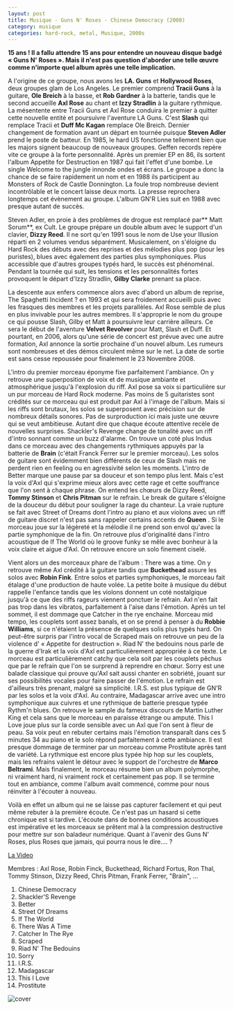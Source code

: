 ```yaml
---
layout: post
title: Musique - Guns N' Roses - Chinese Democracy (2008)
category: musique
categories: hard-rock, metal, Musique, 2000s
---
```


**15 ans ! Il a fallu attendre 15 ans pour entendre un nouveau disque badgé « Guns N' Roses ». Mais il n'est pas question d'aborder une telle œuvre comme n'importe quel album après une telle implication.**


A l'origine de ce groupe, nous avons les **LA. Guns** et **Hollywood Roses**, deux groupes glam de Los Angeles. Le premier comprend **Tracii Guns** à la guitare, **Ole Breich** à la basse, et **Rob Gardner** à la batterie, tandis que le second accueille **Axl Rose** au chant et **Izzy Stradlin** à la guitare rythmique. La mésentente entre Tracii Guns et Axl Rose conduira le premier à quitter cette nouvelle entité et poursuivre l'aventure LA Guns. C'est **Slash** qui remplace Tracii et **Duff Mc Kagan** remplace Ole Breich. Dernier changement de formation avant un départ en tournée puisque **Steven Adler** prend le poste de batteur. En 1985, le hard US fonctionne tellement bien que les majors signent beaucoup de nouveaux groupes. Geffen records repère vite ce groupe à la forte personnalité. Après un premier EP en 86, ils sortent l'album Appetite for Destruction en 1987 qui fait l'effet d'une bombe. Le single Welcome to the jungle innonde ondes et écrans. Le groupe a donc la chance de se faire rapidement un nom et en 1988 ils participent au Monsters of Rock de Castle Donnington. La foule trop nombreuse devient incontrôlable et le concert laisse deux morts. La presse reprochera longtemps cet évènement au groupe. L'album GN'R Lies suit en 1988 avec presque autant de succès.

Steven Adler, en proie à des problèmes de drogue est remplacé par** Matt Sorum**, ex Cult. Le groupe prépare un double album avec le support d'un clavier, **Dizzy Reed**. Il ne sort qu'en 1991 sous le nom de Use your Illusion réparti en 2 volumes vendus séparément. Musicalement, on s'éloigne du Hard Rock des débuts avec des reprises et des mélodies plus pop (pour les puristes), blues avec également des parties plus symphoniques. Plus accessible que d'autres groupes typés hard, le succès est phénoménal. Pendant la tournée qui suit, les tensions et les personnalités fortes provoquent le départ d'Izzy Stradlin, **Gilby Clarke** prenant sa place.

La descente aux enfers commence alors avec d'abord un album de reprise, The Spaghetti Incident ? en 1993 et qui sera froidement accueilli puis avec les frasques des membres et les projets parallèles. Axl Rose semble de plus en plus invivable pour les autres membres. Il s'approprie le nom du groupe ce qui pousse Slash, Gilby et Matt à poursuivre leur carrière ailleurs. Ce sera le début de l'aventure **Velvet Revolver** pour Matt, Slash et Duff. Et pourtant, en 2006, alors qu'une série de concert est prévue avec une autre formation, Axl annonce la sortie prochaine d'un nouvel album. Les rumeurs sont nombreuses et des démos circulent même sur le net. La date de sortie est sans cesse repoussée pour finalement le 23 Novembre 2008.

L'intro du premier morceau éponyme fixe parfaitement l'ambiance. On y retrouve une superposition de voix et de musique ambiante et atmosphérique jusqu'à l'explosion du riff. Axl pose sa voix si particulière sur un pur morceau de Hard Rock moderne. Pas moins de 5 guitaristes sont crédités sur ce morceau qui est produit par Axl à l'image de l'album. Mais si les riffs sont brutaux, les solos se superposent avec précision sur de nombreux détails sonores. Pas de surproduction ici mais juste une œuvre qui se veut ambitieuse. Autant dire que chaque écoute attentive recèle de nouvelles surprises. Shackler's Revenge change de tonalité avec un riff d'intro sonnant comme un buzz d'alarme. On trouve un coté plus Indus dans ce morceau avec des changements rythmiques appuyés par la batterie de **Brain** (c'était Franck Ferrer sur le premier morceau). Les solos de guitare sont évidemment bien différents de ceux de Slash mais ne perdent rien en feeling ou en agressivité selon les moments. L'intro de Better marque une pause par sa douceur et son tempo plus lent. Mais c'est la voix d'Axl qui s'exprime mieux alors avec cette rage et cette souffrance que l'on sent à chaque phrase. On entend les chœurs de Dizzy Reed, **Tommy Stinson** et **Chris Pitman** sur le refrain. Le break de guitare s'éloigne de la douceur du début pour souligner la rage du chanteur. La vraie rupture se fait avec Street of Dreams dont l'intro au piano et aux violons avec un riff de guitare discret n'est pas sans rappeler certains accents de **Queen** . Si le morceau joue sur la légèreté et la mélodie il ne prend son envol qu'avec la partie symphonique de la fin. On retrouve plus d'originalité dans l'intro acoustique de If The World où le groove funky se mêle avec bonheur à la voix claire et aigue d'Axl. On retrouve encore un solo finement ciselé.

Vient alors un des morceaux phare de l'album : There was a time. On y retrouve même Axl crédité à la guitare tandis que **Buckethead** assure les solos avec **Robin Fink**. Entre solos et parties symphoniques, le morceau fait étalage d'une production de haute volée. La petite boite à musique du début rappelle l'enfance tandis que les violons donnent un coté nostalgique jusqu'à ce que des riffs rageurs viennent ponctuer le refrain. Axl n'en fait pas trop dans les vibratos, parfaitement à l'aise dans l'émotion. Après un tel sommet, il est dommage que Catcher in the rye enchaine. Morceau mid tempo, les couplets sont assez banals, et on se prend à penser à du **Robbie Williams**, si ce n'étaient la présence de quelques solis plus typés hard. On peut-être surpris par l'intro vocal de Scraped mais on retrouve un peu de la violence d' « Appetite for destruction ». Riad N' the bedouins nous parle de la guerre d'Irak et la voix d'Axl est particulièrement appropriée à ce texte. Le morceau est particulièrement catchy que cela soit par les couplets pêchus que par le refrain que l'on se surprend à reprendre en chœur. Sorry est une balade classique qui prouve qu'Axl sait aussi chanter en sobriété, jouant sur ses possibilités vocales pour faire passer de l'émotion. Le refrain est d'ailleurs très prenant, malgré sa simplicité. I.R.S. est plus typique de GN'R par les solos et la voix d'Axl. Au contraire, Madagascar arrive avec une intro symphonique aux cuivres et une rythmique de batterie presque typée Rythm'n blues. On retrouve le sample du fameux discours de Martin Luther King et cela sans que le morceau en paraisse étrange ou amputé. This I Love joue plus sur la corde sensible avec un Axl que l'on sent à fleur de peau. Sa voix peut en rebuter certains mais l'émotion transparaît dans ces 5 minutes 34 au piano et le solo répond parfaitement à cette ambiance. Il est presque dommage de terminer par un morceau comme Prostitute après tant de variété. La rythmique est encore plus typée hip hop sur les couplets, mais les refrains valent le détour avec le support de l'orchestre de **Marco Beltrami**. Mais finalement, le morceau résume bien un album polymorphe, ni vraiment hard, ni vraiment rock et certainement pas pop. Il se termine tout en ambiance, comme l'album avait commencé, comme pour nous réinviter à l'écouter à nouveau.

Voilà en effet un album qui ne se laisse pas capturer facilement et qui peut même rebuter à la première écoute. Ce n'est pas un hasard si cette chronique est si tardive. L'écoute dans de bonnes conditions acoustiques est impérative et les morceaux se prêtent mal à la compression destructive pour mettre sur son baladeur numérique. Quant à l'avenir des Guns N' Roses, plus Roses que jamais, qui pourra nous le dire…. ?

[La Video](https://www.youtube.com/watch?v=SwjCvu4dYWY)

Membres : Axl Rose, Robin Finck, Buckethead, Richard Fortus, Ron Thal, Tommy Stinson, Dizzy Reed, Chris Pitman, Frank Ferrer, "Brain", ...

1. Chinese Democracy 
2. Shackler'S Revenge 
3. Better 
4. Street Of Dreams 
5. If The World 
6. There Was A Time 
7. Catcher In The Rye 
8. Scraped 
9. Riad N' The Bedouins 
10. Sorry 
11. I.R.S. 
12. Madagascar 
13. This I Love 
14. Prostitute

![cover](http://cheziceman.files.wordpress.com/2014/11/gunsdemocracy.jpg)
